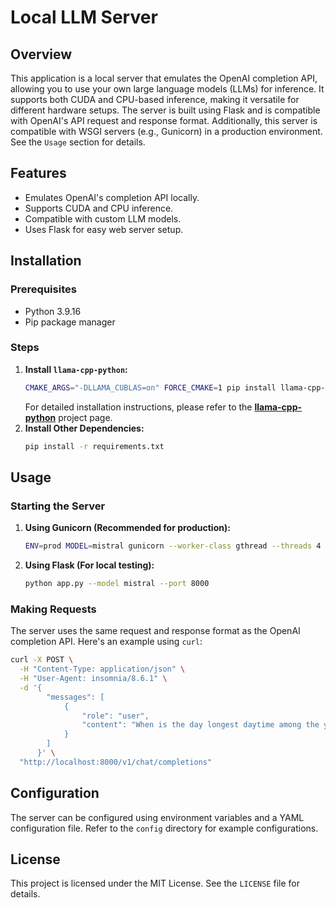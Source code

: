 # Local LLM Server

## Overview
This application is a local server that emulates the OpenAI completion API, allowing you to use your own large language models (LLMs) for inference. It supports both CUDA and CPU-based inference, making it versatile for different hardware setups. The server is built using Flask and is compatible with OpenAI's API request and response format. Additionally, this server is compatible with WSGI servers (e.g., Gunicorn) in a production environment. See the `Usage` section for details.

## Features
- Emulates OpenAI's completion API locally.
- Supports CUDA and CPU inference.
- Compatible with custom LLM models.
- Uses Flask for easy web server setup.

## Installation

### Prerequisites
- Python 3.9.16
- Pip package manager

### Steps
1. **Install `llama-cpp-python`:**
   ```bash
   CMAKE_ARGS="-DLLAMA_CUBLAS=on" FORCE_CMAKE=1 pip install llama-cpp-python==0.2.42 --force-reinstall --upgrade --no-cache-dir --verbose
   ```
   For detailed installation instructions, please refer to the [**llama-cpp-python**](https://github.com/abetlen/llama-cpp-python) project page.
2. **Install Other Dependencies:**
    ```bash
    pip install -r requirements.txt
    ```

## Usage

### Starting the Server
1. **Using Gunicorn (Recommended for production):**
    ```bash
    ENV=prod MODEL=mistral gunicorn --worker-class gthread --threads 4 --bind 0.0.0.0:8000 'app:start_server()'
    ```

2. **Using Flask (For local testing):**
    ```bash
    python app.py --model mistral --port 8000
    ```

### Making Requests
The server uses the same request and response format as the OpenAI completion API. Here's an example using `curl`:
```bash
curl -X POST \
  -H "Content-Type: application/json" \
  -H "User-Agent: insomnia/8.6.1" \
  -d '{
        "messages": [
            {
                "role": "user",
                "content": "When is the day longest daytime among the year?"
            }
        ]
      }' \
  "http://localhost:8000/v1/chat/completions"
```

## Configuration
The server can be configured using environment variables and a YAML configuration file. Refer to the `config` directory for example configurations.

## License
This project is licensed under the MIT License. See the `LICENSE` file for details.

